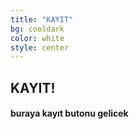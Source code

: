 ```yaml
---
title: "KAYIT"
bg: cooldark
color: white
style: center
---
```

<span class="fa-stack subtlecircle" style="font-size:100px; background:rgba(255,166,0,0.1)">
  <i class="fa fa-circle fa-stack-2x text-white"></i>
  <i class="fa fa-user-plus fa-stack-1x text-darkestgray"></i>
</span>

## KAYIT!

<h4>buraya kayıt butonu gelicek<h4>
